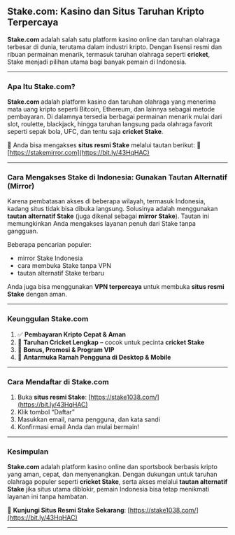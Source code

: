 ## Stake.com: Kasino dan Situs Taruhan Kripto Terpercaya

**Stake.com** adalah salah satu platform kasino online dan taruhan olahraga terbesar di dunia, terutama dalam industri kripto. Dengan lisensi resmi dan ribuan permainan menarik, termasuk taruhan olahraga seperti **cricket**, Stake menjadi pilihan utama bagi banyak pemain di Indonesia.

---

### Apa Itu Stake.com?

**Stake.com** adalah platform kasino dan taruhan olahraga yang menerima mata uang kripto seperti Bitcoin, Ethereum, dan lainnya sebagai metode pembayaran. Di dalamnya tersedia berbagai permainan menarik mulai dari slot, roulette, blackjack, hingga taruhan langsung pada olahraga favorit seperti sepak bola, UFC, dan tentu saja **cricket Stake**.

🎯 Anda bisa mengakses **situs resmi Stake** melalui tautan berikut:
🔗 [https://stakemirror.com](https://bit.ly/43HqHAC)

---

### Cara Mengakses Stake di Indonesia: Gunakan Tautan Alternatif (Mirror)

Karena pembatasan akses di beberapa wilayah, termasuk Indonesia, kadang situs tidak bisa dibuka langsung. Solusinya adalah menggunakan **tautan alternatif Stake** (juga dikenal sebagai **mirror Stake**). Tautan ini memungkinkan Anda mengakses layanan penuh dari Stake tanpa gangguan.

Beberapa pencarian populer:

* mirror Stake Indonesia
* cara membuka Stake tanpa VPN
* tautan alternatif Stake terbaru

Anda juga bisa menggunakan **VPN terpercaya** untuk membuka **situs resmi Stake** dengan aman.

---

### Keunggulan Stake.com

1. ✅ **Pembayaran Kripto Cepat & Aman**
2. 🏏 **Taruhan Cricket Lengkap** – cocok untuk pecinta **cricket Stake**
3. 🎁 **Bonus, Promosi & Program VIP**
4. 📱 **Antarmuka Ramah Pengguna di Desktop & Mobile**

---

### Cara Mendaftar di Stake.com

1. Buka **situs resmi Stake**: [https://stake1038.com/](https://bit.ly/43HqHAC)
2. Klik tombol “Daftar”
3. Masukkan email, nama pengguna, dan kata sandi
4. Konfirmasi email Anda dan mulai bermain!

---

### Kesimpulan

**Stake.com** adalah platform kasino online dan sportsbook berbasis kripto yang aman, cepat, dan menyenangkan. Dengan dukungan untuk taruhan olahraga populer seperti **cricket Stake**, serta akses melalui **tautan alternatif Stake** jika situs utama diblokir, pemain Indonesia bisa tetap menikmati layanan ini tanpa hambatan.

🔗 **Kunjungi Situs Resmi Stake Sekarang**: [https://stake1038.com/](https://bit.ly/43HqHAC)

---

